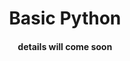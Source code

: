 <h1 align = "center">Basic Python</h1>
<h4 align = 'center'>details will come soon</h4>
















